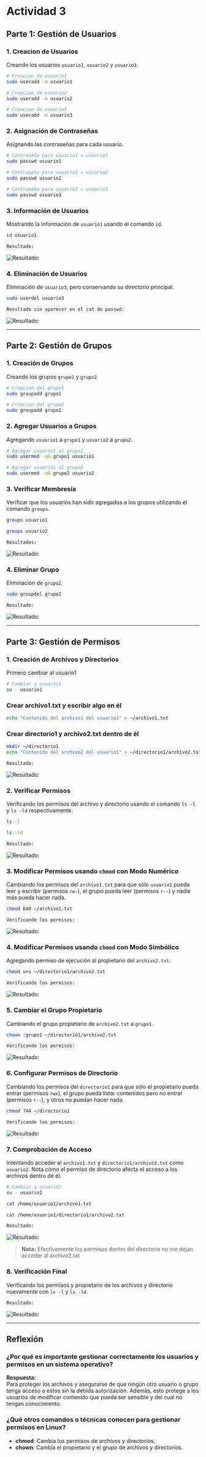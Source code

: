 <!-- 

Detalles
Objetivo: Familiarizar a los estudiantes con la administración de usuarios, grupos y permisos en un sistema operativo Linux.
Requisitos previos: Tener instalado un sistema Linux y acceso al terminal.
Envio: Enviar Link al folder actividad3 de su repositorio de GitHub
Instrucciones
Crear un md file y resolver cada uno de los items solicitados a continución. Debe de colocar el comando utilizado asi como el resultado si este fuera necesario. 

Parte 1: Gestión de Usuarios
1. Creación de Usuarios: Crea tres usuarios llamados `usuario1`, `usuario2` y `usuario3`.

2. Asignación de Contraseñas: Establece una nueva contraseñas para cada usuario creado.

3. Información de Usuarios: Muestra la información de `usuario1` usando el comando `id`.

4. Eliminación de Usuarios: Elimina `usuario3`, pero conserva su directorio principal.

Parte 2: Gestión de Grupos
1. Creación de Grupos: Crea dos grupos llamados `grupo1` y `grupo2`.

2. Agregar Usuarios a Grupos: Agrega `usuario1` a `grupo1` y `usuario2` a `grupo2`.

3. Verificar Membresía: Verifica que los usuarios han sido agregados a los grupos utilizando el comando `groups`.

4. Eliminar Grupo: Elimina `grupo2`.

Parte 3: Gestión de Permisos
1. Creación de Archivos y Directorios:

Como `usuario1`, crea un archivo llamado `archivo1.txt` en su directorio principal y escribe algo en él.
Crea un directorio llamado `directorio1` y dentro de ese directorio, un archivo llamado `archivo2.txt`.
2. Verificar Permisos: Verifica los permisos del archivo y directorio usando el comando `ls -l` y `ls -ld` respectivamente.

3. Modificar Permisos usando `chmod` con Modo Numérico: Cambia los permisos del `archivo1.txt` para que sólo `usuario1` pueda leer y escribir (permisos `rw-`), el grupo pueda leer (permisos `r--`) y nadie más pueda hacer nada.

4. Modificar Permisos usando `chmod` con Modo Simbólico: Agrega permiso de ejecución al propietario del `archivo2.txt`.

5. Cambiar el Grupo Propietario: Cambia el grupo propietario de `archivo2.txt` a `grupo1`.

6. Configurar Permisos de Directorio: Cambia los permisos del `directorio1` para que sólo el propietario pueda entrar (permisos `rwx`), el grupo pueda listar contenidos pero no entrar (permisos `r--`), y otros no puedan hacer nada.

7. Comprobación de Acceso: Intenta acceder al `archivo1.txt` y `directorio1/archivo2.txt` como `usuario2`. Nota cómo el permiso de directorio afecta el acceso a los archivos dentro de él.

8. Verificación Final: Verifica los permisos y propietario de los archivos y directorio nuevamente con `ls -l` y `ls -ld`.

Reflexión: (Opcional)
Contestar las siguientes preguntas:

¿Por qué es importante gestionar correctamente los usuarios y permisos en un sistema operativo?
¿Qué otros comandos o técnicas conocen para gestionar permisos en Linux? 
-->


# Actividad 3

## Parte 1: Gestión de Usuarios

### 1. Creacion de Usuarios

Creando los usuarios `usuario1`, `usuario2` y `usuario3`.

```bash
# Creacion de usuario1
sudo useradd -m usuario1

# Creacion de usuario2
sudo useradd -m usuario2

# Creacion de usuario3
sudo useradd -m usuario3
```



### 2. Asignación de Contraseñas
Asignando las contraseñas para cada usuario.

```bash
# Contraseña para usuario1 = usuario1
sudo passwd usuario1

# Contraseña para usuario2 = usuario2
sudo passwd usuario2

# Contraseña para usuario3 = usuario3
sudo passwd usuario3
```



### 3. Información de Usuarios
Mostrando la información de `usuario1` usando el comando `id`.
<!-- EJECUTAR EN UBUNTU WSL -->
```bash
id usuario1
```
<!-- RESULTADO -->
`Resultado:`

![Resultado:](./imgs/id-usuario1.png)




### 4. Eliminación de Usuarios
Eliminación de `usuario3`, pero conservando su directorio principal.

```bash
sudo userdel usuario3
```
`Resultado sin aparecer en el cat de passwd:`

![Resultado:](./imgs/userdel-usuario3.png)


---


## Parte 2: Gestión de Grupos

### 1. Creación de Grupos
Creando los grupos `grupo1` y `grupo2`.

```bash
# Creacion del grupo1
sudo groupadd grupo1

# Creacion del grupo2
sudo groupadd grupo2
```


### 2. Agregar Usuarios a Grupos
Agregando `usuario1` a `grupo1` y `usuario2` a `grupo2`.

```bash
# Agregar usuario1 al grupo1
sudo usermod -aG grupo1 usuario1

# Agregar usuario1 al grupo2
sudo usermod -aG grupo2 usuario2
```



### 3. Verificar Membresía
Verificar que los usuarios han sido agregados a los grupos utilizando el comando `groups`.

```bash
groups usuario1
```

```bash
groups usuario2
```

`Resultados:`

![Resultado:](./imgs/groups.png)



### 4. Eliminar Grupo
Eliminación de `grupo2`.

```bash
sudo groupdel grupo2
```
`Resultado:`

![Resultado:](./imgs/groupdel-grupo2.png)



---

## Parte 3: Gestión de Permisos

### 1. Creación de Archivos y Directorios

Primero cambiar al usuario1
<!-- Contraseña = usuario1 -->
```bash
# Cambiar a usuario1
su - usuario1
```

### Crear archivo1.txt y escribir algo en él
```bash
echo "Contenido del archivo1 del usuario1" > ~/archivo1.txt
```

### Crear directorio1 y archivo2.txt dentro de él
```bash
mkdir ~/directorio1
echo "Contenido del archivo2 del usuario1" > ~/directorio1/archivo2.txt
```

`Resultado:`

![Resultado:](./imgs/parte3-usuario1.png)



### 2. Verificar Permisos
Verificando los permisos del archivo y directorio usando el comando `ls -l` y `ls -ld` respectivamente.

```bash
ls -l 
```
```bash
ls -ld
```

`Resultado:`

![Resultado:](./imgs/parte3-2.png)



### 3. Modificar Permisos usando `chmod` con Modo Numérico
Cambiando los permisos del `archivo1.txt` para que sólo `usuario1` pueda leer y escribir (permisos `rw-`), el grupo pueda leer (permisos `r--`) y nadie más pueda hacer nada.

```bash
chmod 640 ~/archivo1.txt
```

`Verificando los permisos:`

![Resultado:](./imgs/parte3-3.png)



### 4. Modificar Permisos usando `chmod` con Modo Simbólico
Agregando permiso de ejecución al propietario del `archivo2.txt`.

```bash
chmod u+x ~/directorio1/archivo2.txt
```
`Verificando los permisos:`

![Resultado:](./imgs/parte3-4.png)


### 5. Cambiar el Grupo Propietario
Cambiando el grupo propietario de `archivo2.txt` a `grupo1`.

```bash
chown :grupo1 ~/directorio1/archivo2.txt
```
`Verificando los permisos:`

![Resultado:](./imgs/parte3-5.png)



### 6. Configurar Permisos de Directorio
Cambiando los permisos del `directorio1` para que sólo el propietario pueda entrar (permisos `rwx`), el grupo pueda listar contenidos pero no entrar (permisos `r--`), y otros no puedan hacer nada.

```bash
chmod 744 ~/directorio1
```
`Verificando los permisos:`

![Resultado:](./imgs/parte3-6.png)



### 7. Comprobación de Acceso
Intentando acceder al `archivo1.txt` y `directorio1/archivo2.txt` como `usuario2`. Nota cómo el permiso de directorio afecta el acceso a los archivos dentro de él.

```bash
# Cambiar a usuario2
su - usuario2

cat /home/usuario1/archivo1.txt

cat /home/usuario1/directorio1/archivo2.txt

```
`Resultado:`

![Resultado:](./imgs/parte3-7.png)
> **Nota:**
> Efectivamente los permisos dentro del directorio no me dejan acceder al archivo2.txt




### 8. Verificación Final
Verificando los permisos y propietario de los archivos y directorio nuevamente con `ls -l` y `ls -ld`.

`Resultado:`

![Resultado:](./imgs/parte3-8.png)


---
## Reflexión

### ¿Por qué es importante gestionar correctamente los usuarios y permisos en un sistema operativo?

**Respuesta:**  
Para proteger los archivos y asegurarse de que ningún otro usuario o grupo tenga acceso a estos sin la debida autorización. Además, esto protege a los usuarios de modificar contenido que pueda ser sensible y del cual no tengan conocimiento.


### ¿Qué otros comandos o técnicas conocen para gestionar permisos en Linux?

- **chmod**: Cambia los permisos de archivos y directorios.
- **chown**: Cambia el propietario y el grupo de archivos y directorios.
